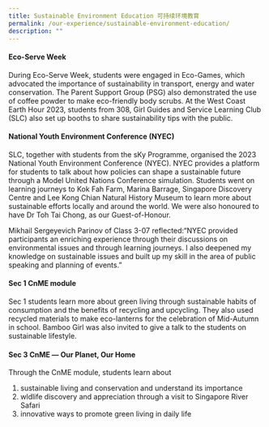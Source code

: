 ```yaml
---
title: Sustainable Environment Education 可持续环境教育
permalink: /our-experience/sustainable-environment-education/
description: ""
---
```

#### Eco-Serve Week
During Eco-Serve Week, students were engaged in Eco-Games, which advocated the importance of sustainability in transport, energy and water conservation. The Parent Support Group (PSG) also demonstrated the use of coffee powder to make eco-friendly body scrubs. At the West Coast Earth Hour 2023, students from 308, Girl Guides and Service Learning Club (SLC) also set up booths to share sustainability tips with the public.

#### National Youth Environment Conference (NYEC)

SLC, together with students from the sKy Programme, organised the 2023 National Youth Environment Conference (NYEC). NYEC provides a platform for students to talk about how policies can shape a sustainable future through a Model United Nations Conference simulation. Students went on learning journeys to Kok Fah Farm, Marina Barrage, Singapore Discovery Centre and Lee Kong Chian Natural History Museum to learn more about sustainable efforts locally and around the world. We were also honoured to have Dr Toh Tai Chong, as our Guest-of-Honour.

Mikhail Sergeyevich Parinov of Class 3-07 reflected:“NYEC provided participants an enriching experience through their discussions on environmental issues and through learning journeys. I also deepened my knowledge on sustainable issues and built up my skill in the area of public speaking and planning of events.”

#### Sec 1 CnME module

Sec 1 students learn more about green living through sustainable habits of consumption and the benefits of recycling and upcycling. They also used recycled materials to make eco-lanterns for the celebration of Mid-Autumn in school. Bamboo Girl was also invited to give a talk to the students on sustainable lifestyle.

#### Sec 3 CnME –– Our Planet, Our Home

Through the CnME module, students learn about 

1.  sustainable living and conservation and understand its importance
2.  wldlife discovery and appreciation through a visit to Singapore River Safari
3.  innovative ways to promote green living in daily life